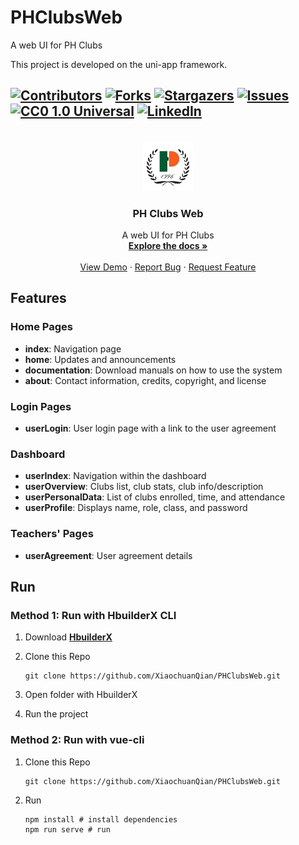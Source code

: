# PHClubsWeb

A web UI for PH Clubs

This project is developed on the uni-app framework.

<!-- PROJECT SHIELDS -->
<!--
*** I'm using markdown "reference style" links for readability.
*** Reference links are enclosed in brackets [ ] instead of parentheses ( ).
*** See the bottom of this document for the declaration of the reference variables
*** for contributors-url, forks-url, etc. This is an optional, concise syntax you may use.
*** https://www.markdownguide.org/basic-syntax/#reference-style-links
-->
[![Contributors][contributors-shield]][contributors-url]
[![Forks][forks-shield]][forks-url]
[![Stargazers][stars-shield]][stars-url]
[![Issues][issues-shield]][issues-url]
[![CC0 1.0 Universal][license-shield]][license-url]
[![LinkedIn][linkedin-shield]][linkedin-url]
---
<!-- PROJECT LOGO -->
<br />
<div align="center">
  <a href="https://github.com/XiaochuanQian/PHClubsWeb/">
    <img src="/static/ph_club_logo_full.png" alt="Logo" width="80" height="80">
  </a>

  <h3 align="center">PH Clubs Web</h3>

  <p align="center">
    A web UI for PH Clubs
    <br />
    <a href="https://github.com/XiaochuanQian/PHClubsWeb/"><strong>Explore the docs »</strong></a>
    <br />
    <br />
    <a href="https://github.com/XiaochuanQian/PHClubsWeb">View Demo</a>
    ·
    <a href="https://github.com/XiaochuanQian/PHClubsWeb/issues/new?labels=bug&template=bug-report---.md">Report Bug</a>
    ·
    <a href="https://github.com/XiaochuanQian/PHClubsWeb/issues/new?labels=enhancement&template=feature-request---.md">Request Feature</a>
  </p>
</div>

## Features

### Home Pages

- **index**: Navigation page
- **home**: Updates and announcements
- **documentation**: Download manuals on how to use the system
- **about**: Contact information, credits, copyright, and license

### Login Pages

- **userLogin**: User login page with a link to the user agreement

### Dashboard

- **userIndex**: Navigation within the dashboard
- **userOverview**: Clubs list, club stats, club info/description
- **userPersonalData**: List of clubs enrolled, time, and attendance
- **userProfile**: Displays name, role, class, and password

### Teachers' Pages

- **userAgreement**: User agreement details

## Run

### Method 1: Run with HbuilderX CLI

1. Download **[HbuilderX](https://www.dcloud.io/hbuilderx.html)**
2. Clone this Repo
   
   ```
   git clone https://github.com/XiaochuanQian/PHClubsWeb.git
   ```
3. Open folder with HbuilderX
4. Run the project

### Method 2: Run with vue-cli

1. Clone this Repo
   
   ```
   git clone https://github.com/XiaochuanQian/PHClubsWeb.git
   ```
2. Run
   
   ```
   npm install # install dependencies
   npm run serve # run
   ```


<!-- MARKDOWN LINKS & IMAGES -->
<!-- https://www.markdownguide.org/basic-syntax/#reference-style-links -->
[contributors-shield]: https://img.shields.io/github/contributors/XiaochuanQian/PHClubsWeb.svg?style=for-the-badge
[contributors-url]: https://github.com/XiaochuanQian/PHClubsWeb/graphs/contributors
[forks-shield]: https://img.shields.io/github/forks/XiaochuanQian/PHClubsWeb.svg?style=for-the-badge
[forks-url]: https://github.com/XiaochuanQian/PHClubsWeb/network/members
[stars-shield]: https://img.shields.io/github/stars/XiaochuanQian/PHClubsWeb.svg?style=for-the-badge
[stars-url]: https://github.com/XiaochuanQian/PHClubsWeb/stargazers
[issues-shield]: https://img.shields.io/github/issues/XiaochuanQian/PHClubsWeb.svg?style=for-the-badge
[issues-url]: https://github.com/XiaochuanQian/PHClubsWeb/issues
[license-shield]: https://img.shields.io/github/license/XiaochuanQian/PHClubsWeb.svg?style=for-the-badge
[license-url]: https://github.com/XiaochuanQian/PHClubsWeb/blob/master/LICENSE.txt
[linkedin-shield]: https://img.shields.io/badge/-LinkedIn-black.svg?style=for-the-badge&logo=linkedin&colorB=555
[linkedin-url]: https://linkedin.com/in/othneildrew
[product-screenshot]: images/screenshot.png
[Next.js]: https://img.shields.io/badge/next.js-000000?style=for-the-badge&logo=nextdotjs&logoColor=white
[Next-url]: https://nextjs.org/
[React.js]: https://img.shields.io/badge/React-20232A?style=for-the-badge&logo=react&logoColor=61DAFB
[React-url]: https://reactjs.org/
[Vue.js]: https://img.shields.io/badge/Vue.js-35495E?style=for-the-badge&logo=vuedotjs&logoColor=4FC08D
[Vue-url]: https://vuejs.org/
[Angular.io]: https://img.shields.io/badge/Angular-DD0031?style=for-the-badge&logo=angular&logoColor=white
[Angular-url]: https://angular.io/
[Svelte.dev]: https://img.shields.io/badge/Svelte-4A4A55?style=for-the-badge&logo=svelte&logoColor=FF3E00
[Svelte-url]: https://svelte.dev/
[Laravel.com]: https://img.shields.io/badge/Laravel-FF2D20?style=for-the-badge&logo=laravel&logoColor=white
[Laravel-url]: https://laravel.com
[Bootstrap.com]: https://img.shields.io/badge/Bootstrap-563D7C?style=for-the-badge&logo=bootstrap&logoColor=white
[Bootstrap-url]: https://getbootstrap.com
[JQuery.com]: https://img.shields.io/badge/jQuery-0769AD?style=for-the-badge&logo=jquery&logoColor=white
[JQuery-url]: https://jquery.com 